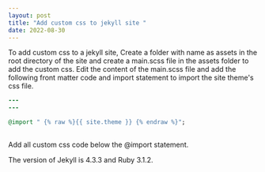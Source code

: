 ```yaml
---
layout: post
title: "Add custom css to jekyll site "
date: 2022-08-30 
---
```

To add custom css to a jekyll site, Create a folder with name as assets in the root directory of the site and create a main.scss file in the assets folder
to add the custom css. Edit the content of the main.scss file and add the following front matter code and import statement to import the site theme's css file.

```ruby
---
---

@import " {% raw %}{{ site.theme }} {% endraw %}"; 
 
```

Add all custom css code below the @import statement.

The version of Jekyll is 4.3.3 and Ruby 3.1.2.
